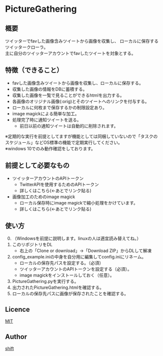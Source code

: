 # PictureGathering

## 概要
ツイッターでfavした画像含みツイートから画像を収集し、
ローカルに保存するツイッタークローラ。  
主に自分のツイッターアカウントでfavしたツイートを対象とする。

## 特徴（できること）
- favした画像含みツイートから画像を収集し、ローカルに保存する。  
- 収集した画像の情報をDBに蓄積する。  
- 収集した画像を一覧で見ることができるhtmlを出力する。  
- 各画像のオリジナル画像(:orig)とそのツイートへのリンクを付与する。  
- ローカルに何枚まで保存するかの制限設定あり。  
- image magickによる簡単な加工。  
- 処理完了時に通知ツイートを送る。
    - 前日以前の通知ツイートは自動的に削除されます。

※定期的な実行を前提としてますが機能としては同梱していないので「タスクのスケジュール」などOS標準の機能で定期実行してください。  
※windows 10でのみ動作確認をしております。  

## 前提として必要なもの
- ツイッターアカウントのAPIトークン
    - TwitterAPIを使用するためのAPIトークン
    - 詳しくはこちら(←あとでリンク貼る)
- 画像加工のためのimage magick
    - ローカル保存時にimage magickで縮小処理をかけています。
    - 詳しくはこちら(←あとでリンク貼る)

## 使い方
0. （Windowsを前提に説明します。linuxの人は適宜読み替えてね。）
1. このリポジトリをDL
    - 右上の「Clone or download」->「Download ZIP」からDLして解凍
1. config_example.iniの中身を自分用に編集してconfig.iniにリネーム。
    - ローカルの保存先パスを設定する。（必須）
    - ツイッターアカウントのAPIトークンを設定する（必須）。  
    - image magickをインストールしておく（任意）。  
1. PictureGathering.pyを実行する。
1. 出力されたPictureGathering.htmlを確認する。
1. ローカルの保存先パスに画像が保存されたことを確認する。


## Licence

[MIT](https://github.com/tcnksm/tool/blob/master/LICENCE)

## Author
[shift](https://twitter.com/_shift4869)
